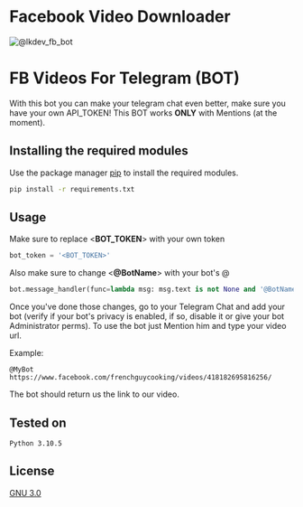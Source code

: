 # Facebook Video Downloader
![@lkdev_fb_bot](https://user-images.githubusercontent.com/104438811/178399862-f89afa3d-ba16-4bc9-acec-6cc32cd04aa1.png) 

# FB Videos For Telegram (BOT)
With this bot you can make your telegram chat even better, make sure you have your own API_TOKEN! This BOT works **ONLY** with Mentions (at the moment).

## Installing the required modules

Use the package manager [pip](https://pip.pypa.io/en/stable/) to install the required modules.

```bash
pip install -r requirements.txt
```

## Usage
Make sure to replace <**BOT_TOKEN**> with your own token
```python
bot_token = '<BOT_TOKEN>'
```
Also make sure to change <**@BotName**> with your bot's @
```python
bot.message_handler(func=lambda msg: msg.text is not None and '@BotName' in msg.text)
```
Once you've done those changes, go to your Telegram Chat and add your bot (verify if your bot's privacy is enabled, if so, disable it or give your bot Administrator perms). To use the bot just Mention him and type your video url.

Example:

    @MyBot https://www.facebook.com/frenchguycooking/videos/418182695816256/
The bot should return us the link to our video.


## Tested on

    Python 3.10.5

## License
[GNU 3.0](https://www.gnu.org/licenses/gpl-3.0.html)
